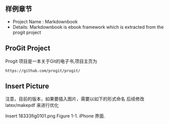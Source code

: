 
## 样例章节 

- Project Name : Markdownbook
- Details: Markdownbook is ebook framework which is extracted from the progit project

## ProGit Project
Progit 项目是一本关于Git的电子书,项目主页为

	https://github.com/progit/progit/

## Insert Picture 

注意，目前的版本，如果要插入图片，需要以如下的形式命名
后续修改 latex/makepdf 来进行优化

Insert 18333fig0101.png
Figure 1-1.  iPhone 界面.






